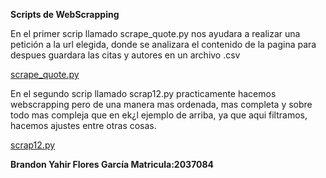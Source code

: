 **Scripts de WebScrapping**


En el primer scrip llamado scrape_quote.py nos ayudara a realizar una petición a la url elegida, donde se analizara el contenido de la pagina para despues guardara las citas 
y autores en un archivo .csv

[scrape_quote.py](https://github.com/BR4ND0NFL0RES/PIALABPROGRA/blob/7b7923ec5bac9c350c356978ec20d068edef5f60/WebScrapping/scrape_quote.py)



En el segundo scrip llamado scrap12.py practicamente hacemos webscrapping pero de una manera mas ordenada, mas completa y sobre todo mas compleja que en ek¿l ejemplo de 
arriba, ya que aqui filtramos, hacemos ajustes entre otras cosas.

[scrap12.py](https://github.com/BR4ND0NFL0RES/PIALABPROGRA/blob/7b7923ec5bac9c350c356978ec20d068edef5f60/WebScrapping/scrap12.py)


**Brandon Yahir Flores García    Matricula:2037084**
